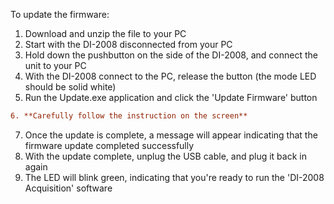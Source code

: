 To update the firmware:

1. Download and unzip the file to your PC
2. Start with the DI-2008 disconnected from your PC
3. Hold down the pushbutton on the side of the DI-2008, and connect the unit to your PC
4. With the DI-2008 connect to the PC, release the button (the mode LED should be solid white)
5. Run the Update.exe application and click the 'Update Firmware' button 

```diff
6. **Carefully follow the instruction on the screen**
```

7. Once the update is complete, a message will appear indicating that the firmware update completed successfully
8. With the update complete, unplug the USB cable, and plug it back in again
9. The LED will blink green, indicating that you're ready to run the 'DI-2008 Acquisition' software
